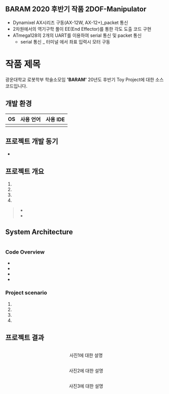 ## BARAM 2020 후반기 작품 2DOF-Manipulator

* Dynamixel AX시리즈 구동(AX-12W, AX-12+)_packet 통신
* 2차원에서의 역기구학 풀이 EE(End Effector)를 통한 각도 도출 코드 구현
* ATmega128의 2개의 UART를 이용하여 serial 통신 및 packet 통신
  - serial 통신 _ 터미널 에서 좌표 입력시 모터 구동
  
    
# 작품 제목

광운대학교 로봇학부 학술소모임 **'BARAM'** 20년도 후반기 Toy Project에 대한 소스코드입니다.  

## 개발 환경
|OS|사용 언어|사용 IDE|
|:---:|:---:|:---:|
| | | |

## 프로젝트 개발 동기

-  

## 프로젝트 개요
1.   
2.  
3.  
4. 
> - 
> - 
## System Architecture
<p align="center"><img src=" " width="600px"></p>  


### Code Overview  
- 
- 
- 
- 

### Project scenario

1. 
2. 
3. 
4. 


## 프로젝트 결과

<p align="center"><img src=" " width="500px"></p>  
<p align="center"> 사진1에 대한 설명 </p>  

<p align="center"><img src=" " width="500px"></p>  
<p align="center"> 사진2에 대한 설명 </p>  

<p align="center"><img src=" " width="500px"></p>  
<p align="center"> 사진3에 대한 설명 </p>
